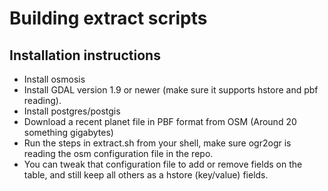 Building extract scripts
========================


Installation instructions
-------------------------

 * Install osmosis
 * Install GDAL version 1.9 or newer (make sure it supports hstore and pbf reading).
 * Install postgres/postgis
 * Download a recent planet file in PBF format from OSM (Around 20 something gigabytes)
 * Run the steps in extract.sh from your shell, make sure ogr2ogr is reading the osm configuration file in the repo.
 * You can tweak that configuration file to add or remove fields on the table, and still keep all others as a hstore (key/value) fields.

